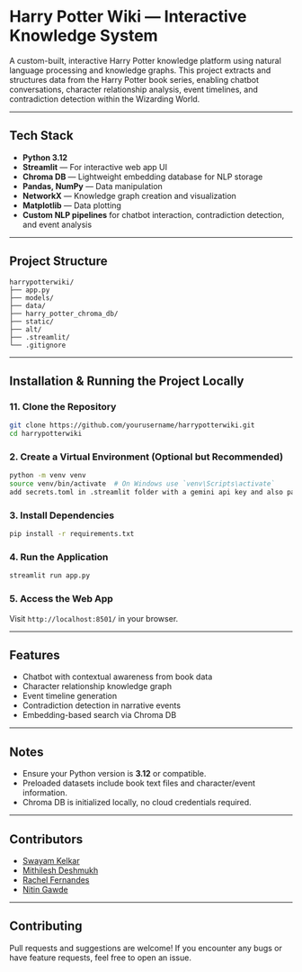 
#  Harry Potter Wiki — Interactive Knowledge System

A custom-built, interactive Harry Potter knowledge platform using natural language processing and knowledge graphs. This project extracts and structures data from the Harry Potter book series, enabling chatbot conversations, character relationship analysis, event timelines, and contradiction detection within the Wizarding World.

---

##  Tech Stack

- **Python 3.12**
- **Streamlit** — For interactive web app UI
- **Chroma DB** — Lightweight embedding database for NLP storage
- **Pandas, NumPy** — Data manipulation
- **NetworkX** — Knowledge graph creation and visualization
- **Matplotlib** — Data plotting
- **Custom NLP pipelines** for chatbot interaction, contradiction detection, and event analysis

---

##  Project Structure

```
harrypotterwiki/
├── app.py
├── models/
├── data/
├── harry_potter_chroma_db/
├── static/
├── alt/
├── .streamlit/
└── .gitignore
```

---

##  Installation & Running the Project Locally

### 1️1. Clone the Repository

```bash
git clone https://github.com/yourusername/harrypotterwiki.git
cd harrypotterwiki
```

### 2. Create a Virtual Environment (Optional but Recommended)

```bash
python -m venv venv
source venv/bin/activate  # On Windows use `venv\Scripts\activate`
add secrets.toml in .streamlit folder with a gemini api key and also password for your neo4j aura
```

### 3. Install Dependencies

```bash
pip install -r requirements.txt
```

### 4. Run the Application

```bash
streamlit run app.py
```

### 5. Access the Web App

Visit `http://localhost:8501/` in your browser.

---

##  Features

-  Chatbot with contextual awareness from book data
-  Character relationship knowledge graph
-  Event timeline generation
-  Contradiction detection in narrative events
-  Embedding-based search via Chroma DB

---

##  Notes

- Ensure your Python version is **3.12** or compatible.
- Preloaded datasets include book text files and character/event information.
- Chroma DB is initialized locally, no cloud credentials required.

---
##  Contributors

- [Swayam Kelkar](https://github.com/Ecstaticvanilla)
- [Mithilesh Deshmukh](https://github.com/blast678)
- [Rachel Fernandes](https://github.com/Rachelferns)
- [Nitin Gawde](https://github.com/NitinGawde26)

---
##  Contributing

Pull requests and suggestions are welcome! If you encounter any bugs or have feature requests, feel free to open an issue.
